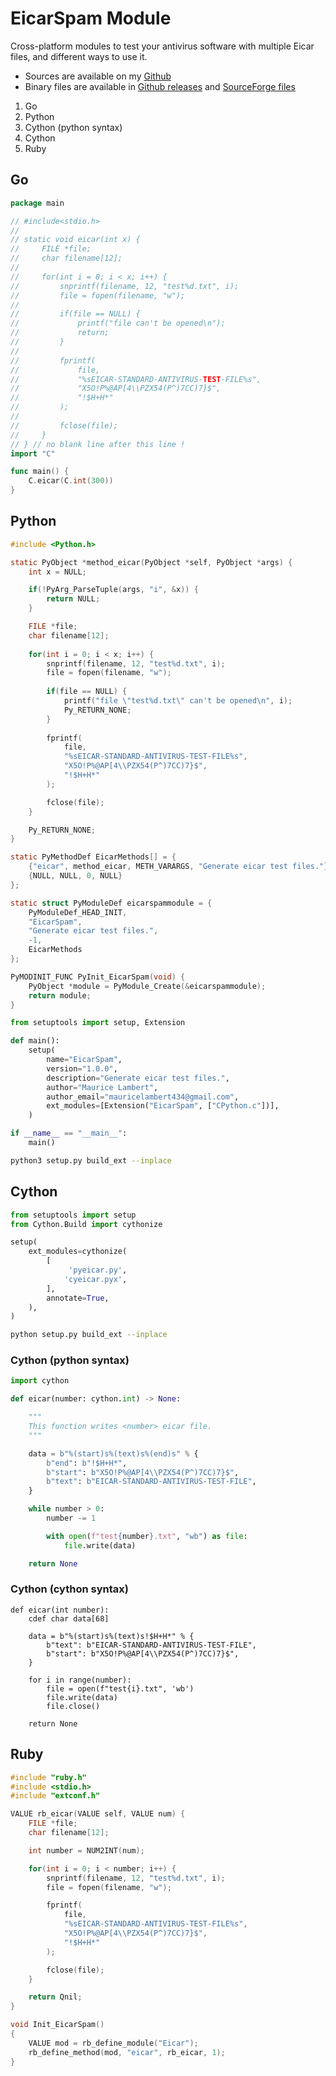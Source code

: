 # EicarSpam Module

Cross-platform modules to test your antivirus software with multiple Eicar files, and different ways to use it.

 - Sources are available on my [Github](https://github.com/mauricelambert/EicarSpam/tree/main/Module)
 - Binary files are available in [Github releases](https://github.com/mauricelambert/EicarSpam/releases/latest/) and [SourceForge files](https://sourceforge.net/projects/eicarspam/files/Modules/)

1) Go
2) Python
3) Cython (python syntax)
4) Cython
5) Ruby

## Go

```go
package main

// #include<stdio.h>
//  
// static void eicar(int x) {
//     FILE *file;
//     char filename[12];
//  
//     for(int i = 0; i < x; i++) {
//         snprintf(filename, 12, "test%d.txt", i);
//         file = fopen(filename, "w");
//      
//         if(file == NULL) {
//             printf("file can't be opened\n");
//             return;
//         }
//  
//         fprintf(
//             file,
//             "%sEICAR-STANDARD-ANTIVIRUS-TEST-FILE%s",
//             "X5O!P%@AP[4\\PZX54(P^)7CC)7}$",
//             "!$H+H*"
//         );
//
//         fclose(file);
//     }
// } // no blank line after this line !
import "C"

func main() {
    C.eicar(C.int(300))
}
```

## Python

```c
#include <Python.h>

static PyObject *method_eicar(PyObject *self, PyObject *args) {
    int x = NULL;

    if(!PyArg_ParseTuple(args, "i", &x)) {
        return NULL;
    }

    FILE *file;
    char filename[12];
 
    for(int i = 0; i < x; i++) {
        snprintf(filename, 12, "test%d.txt", i);
        file = fopen(filename, "w");
     
        if(file == NULL) {
            printf("file \"test%d.txt\" can't be opened\n", i);
            Py_RETURN_NONE;
        }
 
        fprintf(
            file,
            "%sEICAR-STANDARD-ANTIVIRUS-TEST-FILE%s",
            "X5O!P%@AP[4\\PZX54(P^)7CC)7}$",
            "!$H+H*"
        );

        fclose(file);
    }

    Py_RETURN_NONE;
}

static PyMethodDef EicarMethods[] = {
    {"eicar", method_eicar, METH_VARARGS, "Generate eicar test files."},
    {NULL, NULL, 0, NULL}
};

static struct PyModuleDef eicarspammodule = {
    PyModuleDef_HEAD_INIT,
    "EicarSpam",
    "Generate eicar test files.",
    -1,
    EicarMethods
};

PyMODINIT_FUNC PyInit_EicarSpam(void) {
    PyObject *module = PyModule_Create(&eicarspammodule);
    return module;
}
```

```python
from setuptools import setup, Extension

def main():
    setup(
        name="EicarSpam",
        version="1.0.0",
        description="Generate eicar test files.",
        author="Maurice Lambert",
        author_email="mauricelambert434@gmail.com",
        ext_modules=[Extension("EicarSpam", ["CPython.c"])],
    )

if __name__ == "__main__":
    main()
```

```bash
python3 setup.py build_ext --inplace
```

## Cython

```python
from setuptools import setup
from Cython.Build import cythonize

setup(
    ext_modules=cythonize(
        [
             'pyeicar.py',
            'cyeicar.pyx',
        ],
        annotate=True,
    ),
)
```

```bash
python setup.py build_ext --inplace
```

### Cython (python syntax)

```python
import cython

def eicar(number: cython.int) -> None:

    """
    This function writes <number> eicar file.
    """

    data = b"%(start)s%(text)s%(end)s" % {
        b"end": b"!$H+H*",
        b"start": b"X5O!P%@AP[4\\PZX54(P^)7CC)7}$",
        b"text": b"EICAR-STANDARD-ANTIVIRUS-TEST-FILE",
    }

    while number > 0:
        number -= 1

        with open(f"test{number}.txt", "wb") as file:
            file.write(data)

    return None
```

### Cython (cython syntax)

```cython
def eicar(int number):
    cdef char data[68]

    data = b"%(start)s%(text)s!$H+H*" % {
        b"text": b"EICAR-STANDARD-ANTIVIRUS-TEST-FILE",
        b"start": b"X5O!P%@AP[4\\PZX54(P^)7CC)7}$",
    }

    for i in range(number):
        file = open(f"test{i}.txt", 'wb')
        file.write(data)
        file.close()

    return None
```

## Ruby

```c
#include "ruby.h"
#include <stdio.h>
#include "extconf.h"

VALUE rb_eicar(VALUE self, VALUE num) {
    FILE *file;
    char filename[12];

    int number = NUM2INT(num);

    for(int i = 0; i < number; i++) {
        snprintf(filename, 12, "test%d.txt", i);
        file = fopen(filename, "w");

        fprintf(
            file,
            "%sEICAR-STANDARD-ANTIVIRUS-TEST-FILE%s",
            "X5O!P%@AP[4\\PZX54(P^)7CC)7}$",
            "!$H+H*"
        );

        fclose(file);
    }

    return Qnil;
}

void Init_EicarSpam()
{
    VALUE mod = rb_define_module("Eicar");
    rb_define_method(mod, "eicar", rb_eicar, 1);
}
```